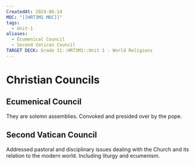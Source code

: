 ```yaml
---
CreatedAt: 2024-06-14
MOC: "[[HRT3M1 MOC]]"
tags:
  - Unit-1
aliases:
  - Ecumenical Council
  - Second Vatican Council
TARGET DECK: Grade 11::HRT3M1::Unit 1 - World Religions
---
```


# Christian Councils

## Ecumenical Council
They are solemn assemblies. Convoked and presided over by the pope.


## Second Vatican Council
Addressed pastoral and disciplinary issues dealing with the Church and its relation to the modern world. Including liturgy and  ecumenism.
